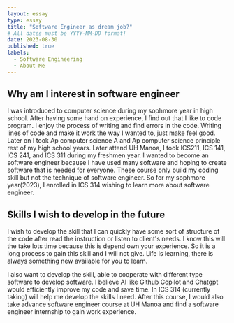 ```yaml
---
layout: essay
type: essay
title: "Software Engineer as dream job?"
# All dates must be YYYY-MM-DD format!
date: 2023-08-30
published: true
labels:
  - Software Engineering
  - About Me
---
```


## Why am I interest in software engineer

I was introduced to computer science during my sophmore year in high school. After having some hand on experience, I find out that I like to code program. I enjoy the process of writing and find errors in the code. Writing lines of code and make it work the way I wanted to, just make feel good. Later on I took Ap computer science A and Ap computer science principle rest of my high school years. Later attend UH Manoa, I took ICS211, ICS 141, ICS 241, and ICS 311 during my freshmen year. I wanted to become an software engineer because I have used many software and hoping to create software that is needed for everyone. These course only build my coding skill but not the technique of software engineer. So for my sophmore year(2023), I enrolled in ICS 314 wishing to learn more about software engineer.



## Skills I wish to develop in the future

I wish to develop the skill that I can quickly have some sort of structure of the code after read the instruction or listen to client's needs. I know this will the take lots time because this is depend own your experience. So it is a long process to gain this skill and I will not give. Life is learning, there is always something new available for you to learn. 

I also want to develop the skill, able to cooperate with different type software to develop software. I believe AI like Github Copilot and Chatgpt would efficiently improve my code and save time. In ICS 314 (currently taking) will help me develop the skills I need. After this course, I would also take advance software engineer course at UH Manoa and find a software engineer internship to gain work experience.



